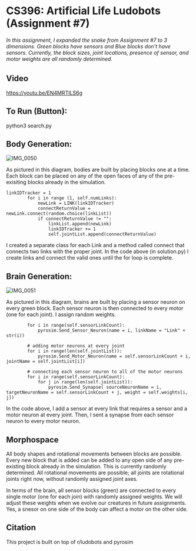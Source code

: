 # CS396: Artificial Life Ludobots (Assignment #7)
###### In this assignment, I expanded the snake from Assignment #7 to 3 dimensions. Green blocks have sensors and Blue blocks don't have sensors. Currently, the block sizes, joint locations, presence of sensor, and motor weights are all randomly determined.

## Video
https://youtu.be/EN4MRTILS6g

## To Run (Button):
python3 search.py

## Body Generation:
![IMG_0050](https://user-images.githubusercontent.com/22042474/220227572-204d466c-ece1-4970-94c2-3ddbe892966b.jpg)

As pictured in this diagram, bodies are built by placing blocks one at a time. Each block can be placed on any of the open faces of any of the pre-exisiting blocks already in the simulation.

```
linkIDTracker = 1
        for i in range (1, self.numLinks):
            newLink = LINK(linkIDTracker)
            connectReturnValue = newLink.connect(random.choice(linkList))
            if connectReturnValue != "":
                linkList.append(newLink)
                linkIDTracker += 1
                self.jointList.append(connectReturnValue)
```

I created a separate class for each Link and a method called connect that connects two links with the proper joint. In the code above (in solution.py) I create links and connect the valid ones until the for loop is complete.

## Brain Generation:
![IMG_0051](https://user-images.githubusercontent.com/22042474/220227592-4287f03a-50d4-4369-ad41-a70162fad6f4.jpg)

As pictured in this diagram, brains are built by placing a sensor neuron on every green block. Each sensor neuron is then connected to every motor (one for each joint). I assign random weights.

```
        for i in range(self.sensorLinkCount):
            pyrosim.Send_Sensor_Neuron(name = i, linkName = "Link" + str(i))

        # adding motor neurons at every joint
        for i in range(len(self.jointList)):
            pyrosim.Send_Motor_Neuron(name = self.sensorLinkCount + i, jointName = self.jointList[i])

        # connecting each sensor neuron to all of the motor neurons
        for i in range(self.sensorLinkCount):
            for j in range(len(self.jointList)):
                pyrosim.Send_Synapse( sourceNeuronName = i, targetNeuronName = self.sensorLinkCount + j, weight = self.weights[i, j])
```

In the code above, I add a sensor at every link that requires a sensor and a motor neuron at every joint. Then, I sent a synapse from each sensor neuron to every motor neuron.

## Morphospace
All body shapes and rotational movements between blocks are possible. Every new block that is added can be added to any open side of any pre-existing block already in the simulation. This is currently randomly determined. All rotational movements are possible; all joints are rotational joints right now, without randomly assigned joint axes.

In terms of the brain, all sensor blocks (green) are connected to every single motor (one for each join) with randomly assigned weights. We will adjust these weights when we evolve our creatures in future assignments. Yes, a snesor on one side of the body can affect a motor on the other side.

## Citation
This project is built on top of r/ludobots and pyrosim

